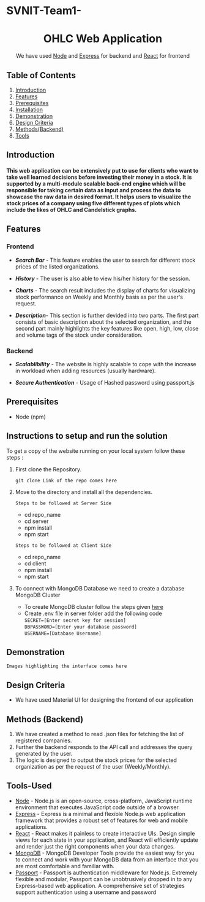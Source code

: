 # SVNIT-Team1-

<h1 align="center">OHLC Web Application</h1>

<div align="center">

 We have used [Node](https://nodejs.org/en/about/) and [Express](https://expressjs.com/) for backend and [React](https://reactjs.org/) for frontend

</div>

## Table of Contents

1. [Introduction](#Introduction)
2. [Features](#Features)
3. [Prerequisites](#Prerequirites)
4. [Installation](#Installation)
5. [Demonstration](#Demonstration)
6. [Design Criteria](#DesignCriteria)
7. [Methods(Backend)](#Methods(Backend))
8. [Tools](#Tools)

## Introduction

#### This web application can be extensively put to use for clients who want to take well learned decisions before investing their money in a stock. It is supported by a multi-module scalable back-end engine which will be responsible for taking certain data as input and process the data to showcase the raw data in desired format. It helps users to visualize the stock prices of a company using five different types of plots which include the likes of OHLC and Candelstick graphs.


## Features

### Frontend

- **_Search Bar_** - This feature enables the user to search for different stock prices of the listed organizations. 
 
- **_History_** - The user is also able to view his/her history for the session. 

- **_Charts_** - The search result includes the display of charts for visualizing stock performance on Weekly and Monthly basis as per the user's request.

- **_Description_**- This section is further devided into two parts. The first part consists of basic description about the selected organization, and the second part mainly highlights the key features like open, high, low, close and volume tags of the stock under consideration. 

### Backend

- **_Scalablibility_** - The website is highly scalable to cope with the increase in workload when adding resources (usually hardware).

- **_Secure Authentication_** - Usage of Hashed password using passport.js

## Prerequisites

- Node (npm)


## Instructions to setup and run the solution

To get a copy of the website running on your local system follow these steps :

1.  First clone the Repository.

    ```git clone Link of the repo comes here```

2.  Move to the directory and install all the dependencies.
    
    ```Steps to be followed at Server Side```  
    - cd repo_name  
    - cd server  
    - npm install  
    - npm start  

    
    ```Steps to be followed at Client Side```  
    - cd repo_name  
    - cd client  
    - npm install  
    - npm start  

3.  To connect with MongoDB Database we need to create a database MongoDB Cluster
    - To create MongoDB cluster follow the steps given <a href="https://docs.atlas.mongodb.com/getting-started/?tck=docs_driver_nodejs">here</a>
    - Create .env file in server folder add the following code  
       ```SECRET=[Enter secret key for session]```  
       ```DBPASSWORD=[Enter your database password]```  
       ```USERNAME=[Database Username]```

## Demonstration

```Images highlighting the interface comes here```

## Design Criteria

- We have used Material UI for designing the frontend of our application

## Methods (Backend)

1. We have created a method to read .json files for fetching the list of registered companies.
2. Further the backend responds to the API call and addresses the query generated by the user. 
3. The logic is designed to output the stock prices for the selected organization as per the request of the user (Weekly/Monthly).

## Tools-Used

- <a href="https://nodejs.org/">Node</a> - Node.js is an open-source, cross-platform, JavaScript runtime environment that executes JavaScript code outside of a browser.
- <a href="https://expressjs.com/">Express</a> - Express is a minimal and flexible Node.js web application framework that provides a robust set of features for web and mobile applications.
- <a href="https://reactjs.org/">React</a> - React makes it painless to create interactive UIs. Design simple views for each state in your application, and React will efficiently update and render just the right components when your data changes.
- <a href="https://www.mongodb.com/developer-tools">MongoDB</a> - MongoDB Developer Tools provide the easiest way for you to connect and work with your MongoDB data from an interface that you are most comfortable and familiar with.
- <a href="http://www.passportjs.org/">Passport</a> - Passport is authentication middleware for Node.js. Extremely flexible and modular, Passport can be unobtrusively dropped in to any Express-based web application. A comprehensive set of strategies support authentication using a username and password
